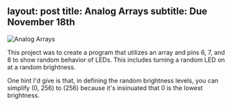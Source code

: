 layout: post
title:  Analog Arrays
subtitle: Due November 18th   
---

![Analog Arrays](http://rachelbuccalo.github.io/img/analogarrays.png)

This project was to create a program that utilizes an array and pins 6, 7, and 8 to show random behavior of LEDs. This includes turning a random LED on at a random brightness.

One hint I'd give is that, in defining the random brightness levels, you can simplify (0, 256) to (256) because it's insinuated that 0 is the lowest brightness.

